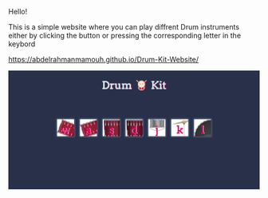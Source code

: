 Hello!

This is a simple website where you can play diffrent Drum instruments either by clicking the button or pressing the corresponding letter in the keybord

https://abdelrahmanmamouh.github.io/Drum-Kit-Website/

![website-image](./images/website-image.png)